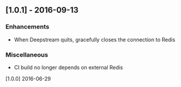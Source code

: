 ## [1.0.1] - 2016-09-13

### Enhancements
- When Deepstream quits, gracefully closes the connection to Redis

### Miscellaneous
- CI build no longer depends on external Redis

[1.0.0] 2016-06-29
